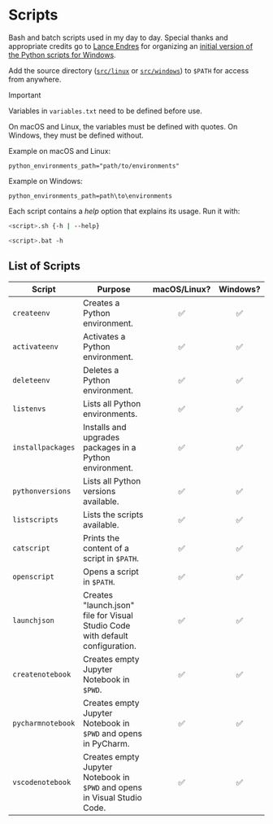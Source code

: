 # Scripts

Bash and batch scripts used in my day to day.
Special thanks and appropriate credits go to [Lance Endres](https://github.com/lendres) for organizing an [initial version of the Python scripts for Windows](https://github.com/lendres/Python-Scripts).


Add the source directory ([`src/linux`](src/linux) or [`src/windows`](src/windows)) to `$PATH` for access from anywhere.

> [!IMPORTANT]
> Variables in `variables.txt` need to be defined before use.
> 
> On macOS and Linux, the variables must be defined with quotes.
  On Windows, they must be defined without.
>
> Example on macOS and Linux:
> ```
> python_environments_path="path/to/environments"
> ```
>
>Example on Windows:
> ```
> python_environments_path=path\to\environments
> ```

Each script contains a *help* option that explains its usage. Run it with:
```bash
<script>.sh {-h | --help}

<script>.bat -h
```

## List of Scripts

| Script            | Purpose                                                                       | macOS/Linux? | Windows? |
|-------------------|-------------------------------------------------------------------------------|:------------:|:--------:|
| `createenv`       | Creates a Python environment.                                                 | ✅           | ✅       |
| `activateenv`     | Activates a Python environment.                                               | ✅           | ✅       |
| `deleteenv`       | Deletes a Python environment.                                                 | ✅           | ✅       |
| `listenvs`        | Lists all Python environments.                                                | ✅           | ✅       |
| `installpackages` | Installs and upgrades packages in a Python environment.                       | ✅           | ✅       |
| `pythonversions`  | Lists all Python versions available.                                          | ✅           | ✅       |
| `listscripts`     | Lists the scripts available.                                                  | ✅           | ✅       |
| `catscript`       | Prints the content of a script in `$PATH`.                                    | ✅           | ✅       |
| `openscript`      | Opens a script in `$PATH`.                                                    | ✅           | ✅       |
| `launchjson`      | Creates "launch.json" file for Visual Studio Code with default configuration. | ✅           | ✅       |
| `createnotebook`  | Creates empty Jupyter Notebook in `$PWD`.                                     | ✅           | ✅       |
| `pycharmnotebook` | Creates empty Jupyter Notebook in `$PWD` and opens in PyCharm.                | ✅           | ✅       |
| `vscodenotebook`  | Creates empty Jupyter Notebook in `$PWD` and opens in Visual Studio Code.     | ✅           | ✅       |
